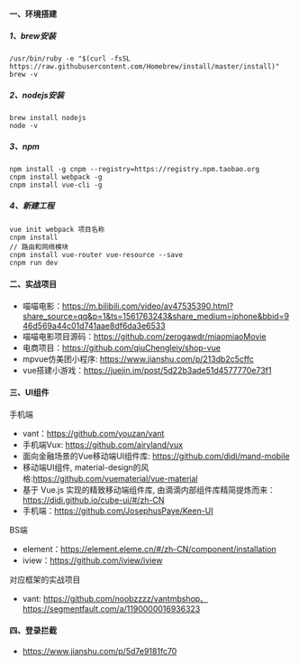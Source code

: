 #### 一、环境搭建
##### 1、brew安装
```
/usr/bin/ruby -e "$(curl -fsSL https://raw.githubusercontent.com/Homebrew/install/master/install)"
brew -v
```

##### 2、nodejs安装
```
brew install nodejs
node -v
```

##### 3、npm
```
npm install -g cnpm --registry=https://registry.npm.taobao.org
cnpm install webpack -g
cnpm install vue-cli -g
```

##### 4、新建工程
```
vue init webpack 项目名称
cnpm install
// 路由和网络模块
cnpm install vue-router vue-resource --save
cnpm run dev
```

#### 二、实战项目
- 喵喵电影：https://m.bilibili.com/video/av47535390.html?share_source=qq&p=1&ts=1561763243&share_medium=iphone&bbid=946d569a44c01d741aae8df6da3e6533
- 喵喵电影项目源码：https://github.com/zerogawdr/miaomiaoMovie
- 电商项目：https://github.com/qiuChengleiy/shop-vue
- mpvue仿美团小程序: https://www.jianshu.com/p/213db2c5cffc
- vue搭建小游戏：https://juejin.im/post/5d22b3ade51d4577770e73f1

#### 三、UI组件
手机端
- vant：https://github.com/youzan/vant
- 手机端Vux: https://github.com/airyland/vux
- 面向金融场景的Vue移动端UI组件库: https://github.com/didi/mand-mobile
- 移动端UI组件, material-design的风格:https://github.com/vuematerial/vue-material
- 基于 Vue.js 实现的精致移动端组件库, 由滴滴内部组件库精简提炼而来： https://didi.github.io/cube-ui/#/zh-CN
- 手机端：https://github.com/JosephusPaye/Keen-UI

BS端
- element：https://element.eleme.cn/#/zh-CN/component/installation
- iview：https://github.com/iview/iview

对应框架的实战项目
- vant: https://github.com/noobzzzz/vantmbshop、https://segmentfault.com/a/1190000016936323

#### 四、登录拦截
- https://www.jianshu.com/p/5d7e9181fc70
